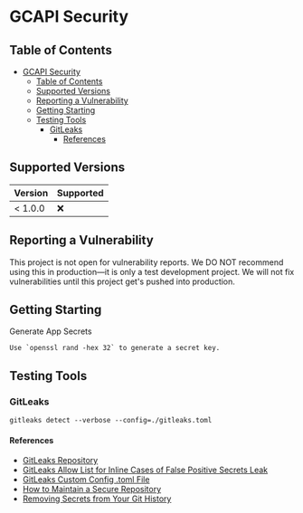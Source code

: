 # GCAPI Security

## Table of Contents

- [GCAPI Security](#gcapi-security)
  - [Table of Contents](#table-of-contents)
  - [Supported Versions](#supported-versions)
  - [Reporting a Vulnerability](#reporting-a-vulnerability)
  - [Getting Starting](#getting-starting)
  - [Testing Tools](#testing-tools)
    - [GitLeaks](#gitleaks)
      - [References](#references)

## Supported Versions

| Version   | Supported          |
| --------- | ------------------ |
| < 1.0.0   | :x:                |

## Reporting a Vulnerability

This project is not open for vulnerability reports. We DO NOT recommend using this in production—it is only a test development project. We will not fix vulnerabilities until this project get's pushed into production.

## Getting Starting

Generate App Secrets

    Use `openssl rand -hex 32` to generate a secret key.

## Testing Tools

### GitLeaks

    gitleaks detect --verbose --config=./gitleaks.toml

#### References

- [GitLeaks Repository](https://github.com/zricethezav/gitleaks)
- [GitLeaks Allow List for Inline Cases of False Positive Secrets Leak](https://github.com/zricethezav/gitleaks/issues/579)
- [GitLeaks Custom Config .toml File](https://github.com/zricethezav/gitleaks/issues/787)
- [How to Maintain a Secure Repository](https://docs.microsoft.com/en-us/learn/modules/maintain-secure-repository-github/2-how-to-maintain-secure-repository)
- [Removing Secrets from Your Git History](https://gist.github.com/gjerokrsteski/e4a10352448158ba827493eb116cda51)

